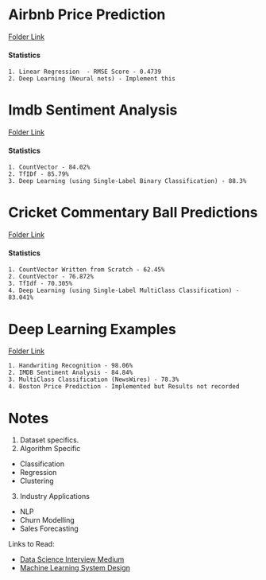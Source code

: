 # Airbnb Price Prediction
[Folder Link](https://github.com/raunak-r/Data-Sciences-Case-Studies/tree/master/Dataset%20Specific/airbnb-price-prediction)


#### Statistics
```
1. Linear Regression  - RMSE Score - 0.4739
2. Deep Learning (Neural nets) - Implement this
```

# Imdb Sentiment Analysis
[Folder Link](https://github.com/raunak-r/Data-Sciences-Case-Studies/tree/master/Dataset%20Specific/imdb-sentiment-analysis)

#### Statistics
```
1. CountVector - 84.02%
2. TfIDf - 85.79% 
3. Deep Learning (using Single-Label Binary Classification) - 88.3%
```

# Cricket Commentary Ball Predictions
[Folder Link](https://github.com/raunak-r/Data-Sciences-Case-Studies/tree/master/Dataset%20Specific/cricket-commentary-ball-predictions)

#### Statistics
```
1. CountVector Written from Scratch - 62.45%
2. CountVector - 76.872%
3. TfIdf - 70.305%
4. Deep Learning (using Single-Label MultiClass Classification) - 83.041%
```

# Deep Learning Examples
[Folder Link](https://github.com/raunak-r/Data-Sciences-Case-Studies/tree/master/Concept%20Specific/Deep%20Learning%20(On%20Various%20Datasets))

```
1. Handwriting Recognition - 98.06%
2. IMDB Sentiment Analysis - 84.84%
3. MultiClass Classification (NewsWires) - 78.3%
4. Boston Price Prediction - Implemented but Results not recorded
```


# Notes
1. Dataset specifics.
2. Algorithm Specific
  * Classification
  * Regression
  * Clustering
3. Industry Applications
  * NLP
  * Churn Modelling
  * Sales Forecasting
  
Links to Read:
* [Data Science Interview Medium](https://towardsdatascience.com/giving-some-tips-for-data-science-interviews-after-interviewing-60-candidates-at-expedia-395fff7e073b)
* [Machine Learning System Design](https://github.com/chiphuyen/machine-learning-systems-design)
